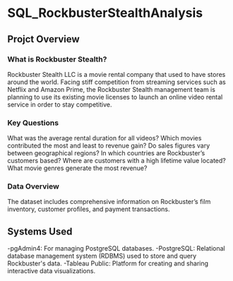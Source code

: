 # SQL_RockbusterStealthAnalysis
## Projct Overview
### What is Rockbuster Stealth?
Rockbuster Stealth LLC is a movie rental company that used to have stores around the world. Facing stiff competition from streaming services such as Netflix and Amazon Prime, the Rockbuster Stealth management team is planning to use its existing movie licenses to launch an online video rental service in order to stay competitive.

### Key Questions
What was the average rental duration for all videos?
Which movies contributed the most and least to revenue gain?
Do sales figures vary between geographical regions?
In which countries are Rockbuster’s customers based?
Where are customers with a high lifetime value located?
What movie genres generate the most revenue?

### Data Overview
The dataset includes comprehensive information on Rockbuster’s film inventory, customer profiles, and payment transactions.


## Systems Used
-pgAdmin4: For managing PostgreSQL databases.
-PostgreSQL: Relational database management system (RDBMS) used to store and query Rockbuster's data.
-Tableau Public: Platform for creating and sharing interactive data visualizations.


